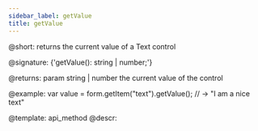 ```yaml
---
sidebar_label: getValue
title: getValue
---          
```


@short: returns the current value of a Text control

@signature: {'getValue(): string | number;'}

@returns:
param   string | number     the current value of the control

@example:
var value = form.getItem("text").getValue();
// -> "I am a nice text"


@template: api_method
@descr:


